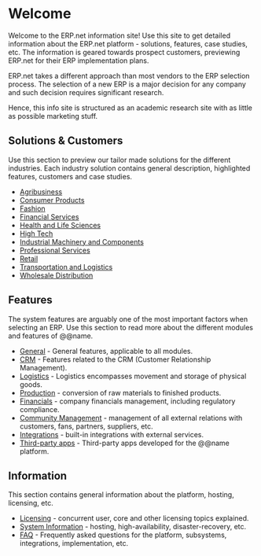 # Welcome

Welcome to the ERP.net information site!
Use this site to get detailed information about the ERP.net platform - solutions, features, case studies, etc.
The information is geared towards prospect customers, previewing ERP.net for their ERP implementation plans.

ERP.net takes a different approach than most vendors to the ERP selection process.
The selection of a new ERP is a major decision for any company and such decision requires significant research.

Hence, this info site is structured as an academic research site with as little as possible marketing stuff.

## Solutions & Customers

Use this section to preview our tailor made solutions for the different industries.
Each industry solution contains general description, highlighted features, customers and case studies.

* [Agribusiness](~/solutions/agribusiness/index.md)
* [Consumer Products](~/solutions/consumer-products/index.md)
* [Fashion](~/solutions/fashion/index.md)
* [Financial Services](~/solutions/financial-services/index.md)
* [Health and Life Sciences](~/solutions/health-and-life-sciences/index.md)
* [High Tech](~/solutions/high-tech/index.md)
* [Industrial Machinery and Components](~/solutions/industrial-machinery-and-components/index.md)
* [Professional Services](~/solutions/professional-services/index.md)
* [Retail](~/solutions/retail/index.md)
* [Transportation and Logistics](~/solutions/transportation-and-logistics/index.md)
* [Wholesale Distribution](~/solutions/wholesale-distribution/index.md)

## Features

The system features are arguably one of the most important factors when selecting an ERP.
Use this section to read more about the different modules and features of @@name.

* [General](~/features/general/index.md) - General features, applicable to all modules.
* [CRM](~/features/crm/index.md) - Features related to the CRM (Customer Relationship Management).
* [Logistics](~/features/logistics/index.md) - Logistics encompasses movement and storage of physical goods.
* [Production](~/features/production/index.md) - conversion of raw materials to finished products.
* [Financials](~/features/financials/index.md) - company financials management, including regulatory compliance.
* [Community Management](~/features/community/index.md) - management of all external relations with customers, fans, partners, suppliers, etc.
* [Integrations](~/features/integrations/index.md) - built-in integrations with external services.
* [Third-party apps](~/features/third-party-apps/index.md) - Third-party apps developed for the @@name platform.

## Information

This section contains general information about the platform, hosting, licensing, etc.

* [Licensing](~/information/licensing/index.md) - concurrent user, core and other licensing topics explained.
* [System Information](~/information/system-information/index.md) - hosting, high-availability, disaster-recovery, etc.
* [FAQ](~/information/faq/index.md) - Frequently asked questions for the platform, subsystems, integrations, implementation, etc.
